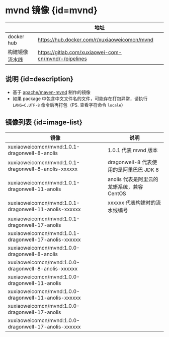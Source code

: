 # mvnd 镜像 {id=mvnd}

|            | 地址                                                   |
|------------|------------------------------------------------------|
| docker hub | https://hub.docker.com/r/xuxiaoweicomcn/mvnd         |
| 构建镜像流水线    | https://gitlab.com/xuxiaowei-com-cn/mvnd/-/pipelines |

## 说明 {id=description}

- 基于 [apache/maven-mvnd](https://github.com/apache/maven-mvnd/) 制作的镜像
- 如果 package 中包含中文文件名的文件，可能存在打包异常，请执行 `LANG=C.UTF-8` 命令后再打包（PS. 查看字符命令 `locale`）

## 镜像列表 {id=image-list}

| 镜像                                                    | 说明                            |
|-------------------------------------------------------|-------------------------------|
| xuxiaoweicomcn/mvnd:1.0.1-dragonwell-8-anolis         | 1.0.1 代表 mvnd 版本              |
| xuxiaoweicomcn/mvnd:1.0.1-dragonwell-8-anolis-xxxxxx  | dragonwell-8 代表使用的是阿里巴巴 JDK 8 |
| xuxiaoweicomcn/mvnd:1.0.1-dragonwell-11-anolis        | anolis 代表是阿里云的龙蜥系统，兼容 CentOS  |
| xuxiaoweicomcn/mvnd:1.0.1-dragonwell-11-anolis-xxxxxx | xxxxxx 代表构建时的流水线编号            |
| xuxiaoweicomcn/mvnd:1.0.1-dragonwell-17-anolis        |                               |
| xuxiaoweicomcn/mvnd:1.0.1-dragonwell-17-anolis-xxxxxx |                               |
| xuxiaoweicomcn/mvnd:1.0.0-dragonwell-8-anolis         |                               |
| xuxiaoweicomcn/mvnd:1.0.0-dragonwell-8-anolis-xxxxxx  |                               |
| xuxiaoweicomcn/mvnd:1.0.0-dragonwell-11-anolis        |                               |
| xuxiaoweicomcn/mvnd:1.0.0-dragonwell-11-anolis-xxxxxx |                               |
| xuxiaoweicomcn/mvnd:1.0.0-dragonwell-17-anolis        |                               |
| xuxiaoweicomcn/mvnd:1.0.0-dragonwell-17-anolis-xxxxxx |                               |

<style>

._image_xuxiaoweicomcn_mvnd #mvnd + table tr th:nth-child(1), 
._image_xuxiaoweicomcn_mvnd #mvnd + table tr td:nth-child(1) {
    min-width: 115px;
}

._image_xuxiaoweicomcn_mvnd #mvnd + table tr th:nth-child(2), 
._image_xuxiaoweicomcn_mvnd #mvnd + table tr td:nth-child(2) {
    min-width: 405px;
}

._image_xuxiaoweicomcn_mvnd table tr th:nth-child(1), 
._image_xuxiaoweicomcn_mvnd table tr td:nth-child(1) {
    min-width: 405px;
}

._image_xuxiaoweicomcn_mvnd table tr th:nth-child(2), 
._image_xuxiaoweicomcn_mvnd table tr td:nth-child(2) {
    min-width: 315px;
}

</style>